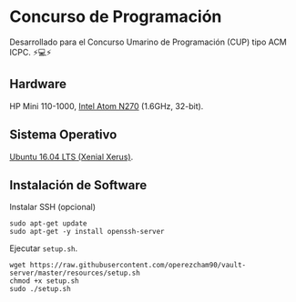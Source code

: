 # Concurso de Programación
Desarrollado para el Concurso Umarino de Programación (CUP) tipo ACM ICPC. ⚡💻⚡

## Hardware

HP Mini 110-1000, [Intel Atom N270](https://ark.intel.com/content/www/us/en/ark/products/36331/intel-atom-processor-n270-512k-cache-1-60-ghz-533-mhz-fsb.html) (1.6GHz, 32-bit).

## Sistema Operativo

[Ubuntu 16.04 LTS (Xenial Xerus)](https://ubuntu.com/16-04).

## Instalación de Software

Instalar SSH (opcional)
```
sudo apt-get update
sudo apt-get -y install openssh-server
```

Ejecutar `setup.sh`.
```
wget https://raw.githubusercontent.com/operezcham90/vault-server/master/resources/setup.sh
chmod +x setup.sh
sudo ./setup.sh
```

